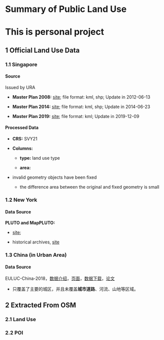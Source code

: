 # Summary of Public Land Use

# This is personal project

## 1 Official Land Use Data

### 1.1 Singapore

####  Source

Issued by URA

- **Master Plan 2008:** [site](https://data.gov.sg/dataset/mp08-land-use); file format: kml, shp; Update in 2012-06-13

- **Master Plan 2014:** [site](https://data.gov.sg/dataset/master-plan-2014-land-use); file format: kml, shp; Update in 2014-06-23

- **Master Plan 2019:** [site](https://data.gov.sg/dataset/master-plan-2019-land-use-layer); file format: kml; Update in 2019-12-09

#### Processed Data

- **CRS:**  SVY21

- **Columns:** 
  - **type:** land use type
  
  - **area:**
  
- invalid geometry objects have been fixed

  - the difference area between the original and fixed geometry is small

### 1.2 New York

#### Data Source

**PLUTO and MapPLUTO:**

- [site](https://www1.nyc.gov/site/planning/data-maps/open-data/dwn-pluto-mappluto.page); 

- historical archives, [site](https://www1.nyc.gov/site/planning/data-maps/open-data/bytes-archive.page)

### 1.3 China (in Urban Area)

#### Data Source

EULUC-China-2018，[数据介绍](http://www.ess.tsinghua.edu.cn/publish/ess/7777/2019/20191224160012782538137/20191224160012782538137_.html)，[页面](http://data.ess.tsinghua.edu.cn/)，[数据下载](http://data.ess.tsinghua.edu.cn/data/EULUC/EULUC-China-2018.zip)，[论文](https://doi.org/10.1016/j.scib.2019.12.007)

- 只覆盖了主要的城区，并且未覆盖**城市道路**、河流、山地等区域。


## 2 Extracted From OSM

### 2.1 Land Use

### 2.2 POI

